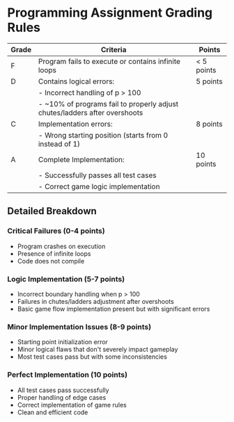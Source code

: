 # Programming Assignment Grading Rules

| Grade | Criteria | Points |
|-------|----------|--------|
| F | Program fails to execute or contains infinite loops | < 5 points |
| D | Contains logical errors: | 5 points |
|   | - Incorrect handling of p > 100 |  |
|   | - ~10% of programs fail to properly adjust chutes/ladders after overshoots |  |
| C | Implementation errors: | 8 points |
|   | - Wrong starting position (starts from 0 instead of 1) |  |
| A | Complete Implementation: | 10 points |
|   | - Successfully passes all test cases |  |
|   | - Correct game logic implementation |  |

## Detailed Breakdown

### Critical Failures (0-4 points)
- Program crashes on execution
- Presence of infinite loops
- Code does not compile

### Logic Implementation (5-7 points)
- Incorrect boundary handling when p > 100
- Failures in chutes/ladders adjustment after overshoots
- Basic game flow implementation present but with significant errors

### Minor Implementation Issues (8-9 points)
- Starting point initialization error
- Minor logical flaws that don't severely impact gameplay
- Most test cases pass but with some inconsistencies

### Perfect Implementation (10 points)
- All test cases pass successfully
- Proper handling of edge cases
- Correct implementation of game rules
- Clean and efficient code